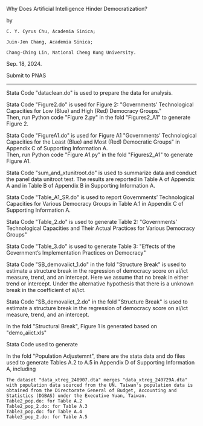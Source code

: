 Why Does Artificial Intelligence Hinder Democratization?

by  

    C. Y. Cyrus Chu, Academia Sinica; 
    
    Juin-Jen Chang, Academia Sinica; 
    
    Chang-Ching Lin, National Cheng Kung University.
    
Sep. 18, 2024.


Submit to PNAS

---------

Stata Code "dataclean.do" is used to prepare the data for analysis.

Stata Code "Figure2.do" is used for Figure 2: 
      "Governments’ Technological Capacities for Low (Blue) and High (Red) Democracy Groups."   
      Then, run Python code "Figure 2.py" in the fold "Figures2_A1" to generate Figure 2.

Stata Code "FigureA1.do" is used for Figure A1 
      "Governments’ Technological Capacities for the Least (Blue) and Most (Red) Democratic Groups" in Appendix C of Supporting Information A.   
      Then, run Python code "Figure A1.py" in the fold "Figures2_A1" to generate Figure A1.

Stata Code "sum_and_xtunitroot.do" is used to summarize data and conduct the panel data unitroot test.
      The results are reported in Table A of Appendix A and in Table B of Appendix B in Supporting Information A. 

Stata Code "Table_A1_SR.do" is used to report Governments’ Technological Capacities for Various Democracy Groups in Table A.1 in Appendix C of Supporting Information A.

Stata Code "Table_2.do" is used to generate Table 2: 
      "Governments’ Technological Capacities and Their Actual Practices for Various Democracy Groups"  

Stata Code "Table_3.do" is used to generate Table 3: 
      "Effects of the Government’s Implementation Practices on Democracy"

Stata Code "SB_demovaiict_1.do" in the fold "Structure Break" is used to estimate a structure break in the regression of democracy score on ai/ict measure, trend, and an intercept.
    Here we assume that no break in either trend or intercept. Under the alternative hypothesis that there is a unknown break in the coefficient of ai/ict.

Stata Code "SB_demovaiict_2.do" in the fold "Structure Break" is used to estimate a structure break in the regression of democracy score on ai/ict measure, trend, and an intercept.

In the fold "Structural Break", Figure 1 is generated based on "demo_aiict.xls"

Stata Code used to generate 

In the fold "Population Adjustemnt", there are the stata data and do files used to generate Tables A.2 to A.5 in Appendix D of Supporting Information A, including 

    The dataset "data_xtreg_240907.dta" merges "data_xtreg_240729A.dta" with population data sourced from the UN. Taiwan's population data is obtained from the Directorate General of Budget, Accounting and Statistics (DGBAS) under the Executive Yuan, Taiwan.
    Table2_pop.do: for Table A.2
    Table2_pop_2.do: for Table A.3
    Table3_pop.do: for Table A.4
    Table3_pop_2.do: for Table A.5  
